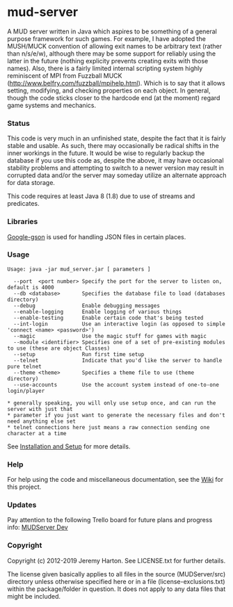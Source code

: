 mud-server
==========

A MUD server written in Java which aspires to be something of a general purpose framework for such games. For example, I have adopted the MUSH/MUCK convention of allowing exit names to be arbitrary text (rather than n/s/e/w), although there may be some support for reliably using the latter in the future (nothing explicity prevents creating exits with those names). Also, there is a fairly limited internal scripting system highly reminiscent of MPI from Fuzzball MUCK (http://www.belfry.com/fuzzball/mpihelp.html). Which is to say that it allows setting, modifying, and checking properties on each object. In general, though the code sticks closer to the hardcode end (at the moment) regard game systems and mechanics.

### Status

This code is very much in an unfinished state, despite the fact that it is fairly stable and usable. As such, there may occasionally be radical shifts in the inner workings in the future. It would be wise to regularly backup the database if you use this code as, despite the above, it may have occasional stability problems and attempting to switch to a newer version may result in corrupted data and/or the server may someday utilize an alternate approach for data storage.

This code requires at least Java 8 (1.8) due to use of streams and predicates.

### Libraries

[Google-gson](https://github.com/google/gson) is used for handling JSON files in certain places.

### Usage

```
Usage: java -jar mud_server.jar [ parameters ]

  --port  <port number> Specify the port for the server to listen on, default is 4000
  --db <database>       Specifies the database file to load (databases directory)
  --debug               Enable debugging messages
  --enable-logging      Enable logging of various things
  --enable-testing      Enable certain code that's being tested
  --int-login           Use an interactive login (as opposed to simple 'connect <name> <password>')
  --magic               Use the magic stuff for games with magic
  --module <identifier> Specifies one of a set of pre-existing modules to use (these are object Classes)
  --setup               Run first time setup
  --telnet              Indicate that you'd like the server to handle pure telnet
  --theme <theme>       Specifies a theme file to use (theme directory)
  --use-accounts        Use the account system instead of one-to-one login/player

* generally speaking, you will only use setup once, and can run the server with just that
* parameter if you just want to generate the necessary files and don't need anything else set
* telnet connections here just means a raw connection sending one character at a time
```

See [Installation and Setup](https://github.com/jnharton/mud-server/wiki/Installation-and-Setup) for more details.

### Help

For help using the code and miscellaneous documentation, see the [Wiki](https://github.com/jnharton/mud-server/wiki) for this project.

### Updates

Pay attention to the following Trello board for future plans and progress info:
[MUDServer Dev](https://trello.com/b/tAX4S8pU/mudserver-dev)

### Copyright

Copyright (c) 2012-2019 Jeremy Harton. See LICENSE.txt for further details.

The license given basically applies to all files in the source (MUDServer/src) directory unless otherwise specified here or in a file (license-exclusions.txt) within the package/folder in question. It does not apply to any data files that might be included.
